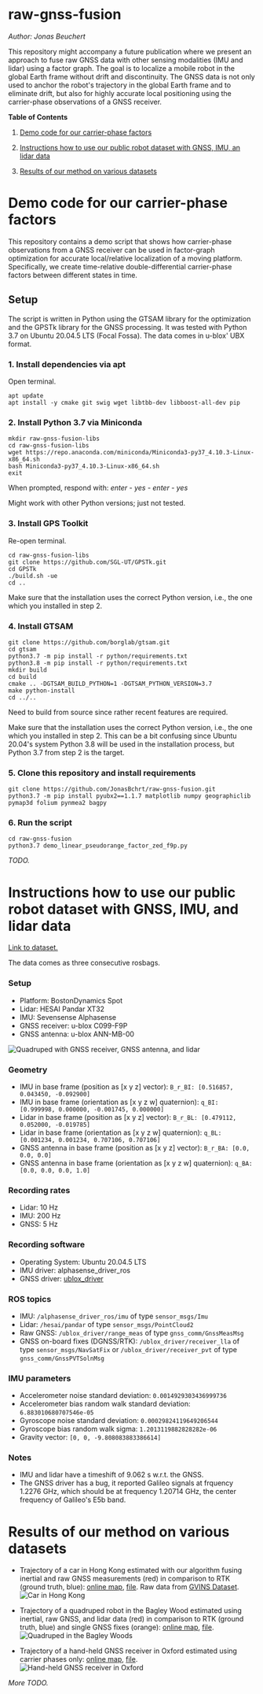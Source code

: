 # raw-gnss-fusion

*Author: Jonas Beuchert*

This repository might accompany a future publication where we present an approach to fuse raw GNSS data with other sensing modalities (IMU and lidar) using a factor graph. The goal is to localize a mobile robot in the global Earth frame without drift and discontinuity. The GNSS data is not only used to anchor the robot's trajectory in the global Earth frame and to eliminate drift, but also for highly accurate local positioning using the carrier-phase observations of a GNSS receiver.

**Table of Contents**

1. [Demo code for our carrier-phase factors](#demo-code-for-our-carrier-phase-factors)

2. [Instructions how to use our public robot dataset with GNSS, IMU, an lidar data](#instructions-how-to-use-our-public-robot-dataset-with-gnss-imu-and-lidar-data)

3. [Results of our method on various datasets](#results-of-our-method-on-various-datasets)

# Demo code for our carrier-phase factors

This repository contains a demo script that shows how carrier-phase observations from a GNSS receiver can be used in factor-graph optimization for accurate local/relative localization of a moving platform.
Specifically, we create time-relative double-differential carrier-phase factors between different states in time.

## Setup

The script is written in Python using the GTSAM library for the optimization and the GPSTk library for the GNSS processing.
It was tested with Python 3.7 on Ubuntu 20.04.5 LTS (Focal Fossa).
The data comes in u-blox' UBX format.

### 1. Install dependencies via apt

Open terminal.

```shell
apt update
apt install -y cmake git swig wget libtbb-dev libboost-all-dev pip
```

### 2. Install Python 3.7 via Miniconda

```shell
mkdir raw-gnss-fusion-libs
cd raw-gnss-fusion-libs
wget https://repo.anaconda.com/miniconda/Miniconda3-py37_4.10.3-Linux-x86_64.sh
bash Miniconda3-py37_4.10.3-Linux-x86_64.sh
exit
```
When prompted, respond with: *enter* - *yes* - *enter* - *yes*

Might work with other Python versions; just not tested.

### 3. Install GPS Toolkit

Re-open terminal.

```shell
cd raw-gnss-fusion-libs
git clone https://github.com/SGL-UT/GPSTk.git
cd GPSTk
./build.sh -ue
cd ..
```

Make sure that the installation uses the correct Python version, i.e., the one which you installed in step 2.

### 4. Install GTSAM

```shell
git clone https://github.com/borglab/gtsam.git
cd gtsam
python3.7 -m pip install -r python/requirements.txt
python3.8 -m pip install -r python/requirements.txt
mkdir build
cd build
cmake .. -DGTSAM_BUILD_PYTHON=1 -DGTSAM_PYTHON_VERSION=3.7
make python-install
cd ../..
```

Need to build from source since rather recent features are required.

Make sure that the installation uses the correct Python version, i.e., the one which you installed in step 2. This can be a bit confusing since Ubuntu 20.04's system Python 3.8 will be used in the installation process, but Python 3.7 from step 2 is the target.

### 5. Clone this repository and install requirements

```shell
git clone https://github.com/JonasBchrt/raw-gnss-fusion.git
python3.7 -m pip install pyubx2==1.1.7 matplotlib numpy geographiclib pymap3d folium pynmea2 bagpy
```

### 6. Run the script

```shell
cd raw-gnss-fusion
python3.7 demo_linear_pseudorange_factor_zed_f9p.py
```

*TODO.*

# Instructions how to use our public robot dataset with GNSS, IMU, and lidar data

[Link to dataset.]()

The data comes as three consecutive rosbags.

### Setup
* Platform: BostonDynamics Spot
* Lidar: HESAI Pandar XT32
* IMU: Sevensense Alphasense
* GNSS receiver: u-blox C099-F9P
* GNSS antenna: u-blox ANN-MB-00

![Quadruped with GNSS receiver, GNSS antenna, and lidar](bagley-setup.jpg)

### Geometry
* IMU in base frame (position as [x y z] vector): `B_r_BI: [0.516857, 0.043450, -0.092900]`
* IMU in base frame (orientation as [x y z w] quaternion): `q_BI: [0.999998, 0.000000, -0.001745, 0.000000]`
* Lidar in base frame (position as [x y z] vector): `B_r_BL: [0.479112, 0.052000, -0.019785]`
* Lidar in base frame (orientation as [x y z w] quaternion): `q_BL: [0.001234, 0.001234, 0.707106, 0.707106]`
* GNSS antenna in base frame (position as [x y z] vector): `B_r_BA: [0.0, 0.0, 0.0]`
* GNSS antenna in base frame (orientation as [x y z w] quaternion): `q_BA: [0.0, 0.0, 0.0, 1.0]`

### Recording rates
* Lidar: 10 Hz
* IMU: 200 Hz
* GNSS: 5 Hz

### Recording software
* Operating System: Ubuntu 20.04.5 LTS
* IMU driver: alphasense_driver_ros
* GNSS driver: [ublox_driver](https://github.com/ori-drs/ublox_driver)

### ROS topics
* IMU: `/alphasense_driver_ros/imu` of type `sensor_msgs/Imu`
* Lidar: `/hesai/pandar` of type `sensor_msgs/PointCloud2`
* Raw GNSS: `/ublox_driver/range_meas` of type `gnss_comm/GnssMeasMsg`
* GNSS on-board fixes (DGNSS/RTK): `/ublox_driver/receiver_lla` of type `sensor_msgs/NavSatFix` or `/ublox_driver/receiver_pvt` of type `gnss_comm/GnssPVTSolnMsg`

### IMU parameters
* Accelerometer noise standard deviation: `0.0014929303436999736`
* Accelerometer bias random walk standard deviation: `6.883010680707546e-05`
* Gyroscope noise standard deviation: `0.00029824119649206544`
* Gyroscope bias random walk sigma: `1.2013119882828282e-06`
* Gravity vector: `[0, 0, -9.808083883386614]`

### Notes
* IMU and lidar have a timeshift of 9.062 s w.r.t. the GNSS.
* The GNSS driver has a bug, it reported Galileo signals at frquency 1.2276 GHz, which should be at frequency 1.20714 GHz, the center frequency of Galileo's E5b band.

# Results of our method on various datasets

* Trajectory of a car in Hong Kong estimated with our algorithm fusing inertial and raw GNSS measurements (red) in comparison to RTK (ground truth, blue): [online map](https://users.ox.ac.uk/~kell5462/hong-kong.html), [file](hong-kong.html). Raw data from [GVINS Dataset](https://github.com/HKUST-Aerial-Robotics/GVINS-Dataset).
![Car in Hong Kong](hong-kong.png)

* Trajectory of a quadruped robot in the Bagley Wood estimated using inertial, raw GNSS, and lidar data (red) in comparison to RTK (ground truth, blue) and single GNSS fixes (orange): [online map](https://users.ox.ac.uk/~kell5462/bagley.html), [file](bagley.html).
![Quadruped in the Bagley Woods](bagley.png)

* Trajectory of a hand-held GNSS receiver in Oxford estimated using carrier phases only: [online map](https://users.ox.ac.uk/~kell5462/nhm.html), [file](nhm.html).
![Hand-held GNSS receiver in Oxford](nhm.png)

*More TODO.*
